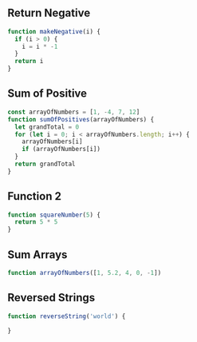 ## Return Negative

```js
function makeNegative(i) {
  if (i > 0) {
    i = i * -1
  }
  return i
}
```

## Sum of Positive

```js
const arrayOfNumbers = [1, -4, 7, 12]
function sumOfPositives(arrayOfNumbers) {
  let grandTotal = 0
  for (let i = 0; i < arrayOfNumbers.length; i++) {
    arrayOfNumbers[i]
    if (arrayOfNumbers[i])
  }
  return grandTotal
}
```

## Function 2

```js
function squareNumber(5) {
  return 5 * 5
}
```

## Sum Arrays

```js
function arrayOfNumbers([1, 5.2, 4, 0, -1])
```

## Reversed Strings

```js
function reverseString('world') {

}
```
